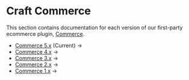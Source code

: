 # Craft Commerce

This section contains documentation for each version of our first-party ecommerce plugin, [Commerce](https://craftcms.com/commerce).

- [Commerce 5.x](5.x/) (Current) &rarr;
- [Commerce 4.x](4.x/) &rarr;
- [Commerce 3.x](3.x/) &rarr;
- [Commerce 2.x](2.x/) &rarr;
- [Commerce 1.x](1.x/) &rarr;
